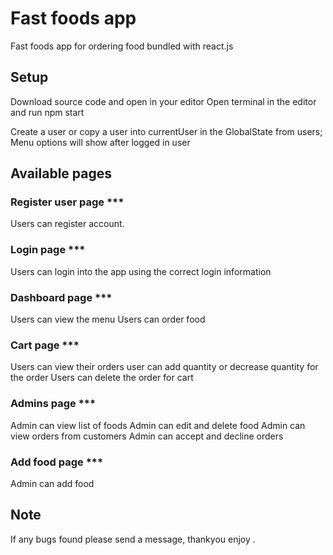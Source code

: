 # Fast foods app

Fast foods app for ordering food bundled with react.js

## Setup

Download source code and open in your editor
Open terminal in the editor and run npm start

Create a user or copy a user into currentUser in the GlobalState from users;
Menu options will show after logged in user

## Available pages

### Register user page ***

Users can register account.

### Login page ***

Users can login into the app using the correct login information

### Dashboard page ***

Users can view the menu
Users can order food

### Cart page ***

Users can view their orders
user can add quantity or decrease quantity for the order
Users can delete the order for cart

### Admins page ***

Admin can view list of foods
Admin can edit and delete food
Admin can view orders from customers
Admin can accept and decline orders

### Add food page ***

Admin can add food

## Note

If any bugs found please send a message,
thankyou enjoy .

